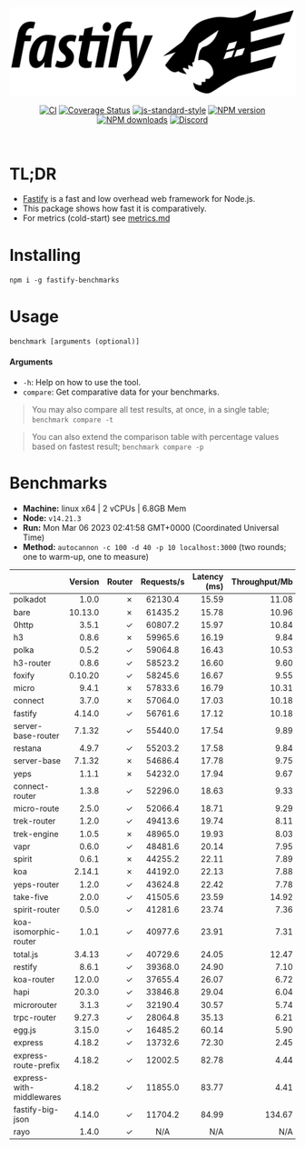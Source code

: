 <div align="center">
  <img src="https://github.com/fastify/graphics/raw/HEAD/fastify-landscape-outlined.svg" width="650" height="auto"/>
</div>

<div align="center">

[![CI](https://github.com/fastify/fastify/workflows/ci/badge.svg)](https://github.com/fastify/fastify/actions/workflows/ci.yml)
[![Coverage Status](https://coveralls.io/repos/github/fastify/fastify/badge.svg?branch=master)](https://coveralls.io/github/fastify/fastify?branch=master)
[![js-standard-style](https://img.shields.io/badge/code%20style-standard-brightgreen.svg?style=flat)](http://standardjs.com/)
[![NPM version](https://img.shields.io/npm/v/fastify.svg?style=flat)](https://www.npmjs.com/package/fastify)
[![NPM downloads](https://img.shields.io/npm/dm/fastify.svg?style=flat)](https://www.npmjs.com/package/fastify) [![Discord](https://img.shields.io/discord/725613461949906985)](https://discord.gg/fastify)

</div>
<br />

# TL;DR

* [Fastify](https://github.com/fastify/fastify) is a fast and low overhead web framework for Node.js.
* This package shows how fast it is comparatively.
* For metrics (cold-start) see [metrics.md](./METRICS.md)

# Installing

```
npm i -g fastify-benchmarks
```

# Usage

```
benchmark [arguments (optional)]
```

#### Arguments

* `-h`: Help on how to use the tool.
* `compare`: Get comparative data for your benchmarks.

> You may also compare all test results, at once, in a single table; `benchmark compare -t`

> You can also extend the comparison table with percentage values based on fastest result; `benchmark compare -p`
# Benchmarks

* __Machine:__ linux x64 | 2 vCPUs | 6.8GB Mem
* __Node:__ `v14.21.3`
* __Run:__ Mon Mar 06 2023 02:41:58 GMT+0000 (Coordinated Universal Time)
* __Method:__ `autocannon -c 100 -d 40 -p 10 localhost:3000` (two rounds; one to warm-up, one to measure)

|                          | Version | Router | Requests/s | Latency (ms) | Throughput/Mb |
| :--                      | --:     | --:    | :-:        | --:          | --:           |
| polkadot                 | 1.0.0   | ✗      | 62130.4    | 15.59        | 11.08         |
| bare                     | 10.13.0 | ✗      | 61435.2    | 15.78        | 10.96         |
| 0http                    | 3.5.1   | ✓      | 60807.2    | 15.97        | 10.84         |
| h3                       | 0.8.6   | ✗      | 59965.6    | 16.19        | 9.84          |
| polka                    | 0.5.2   | ✓      | 59064.8    | 16.43        | 10.53         |
| h3-router                | 0.8.6   | ✓      | 58523.2    | 16.60        | 9.60          |
| foxify                   | 0.10.20 | ✓      | 58245.6    | 16.67        | 9.55          |
| micro                    | 9.4.1   | ✗      | 57833.6    | 16.79        | 10.31         |
| connect                  | 3.7.0   | ✗      | 57064.0    | 17.03        | 10.18         |
| fastify                  | 4.14.0  | ✓      | 56761.6    | 17.12        | 10.18         |
| server-base-router       | 7.1.32  | ✓      | 55440.0    | 17.54        | 9.89          |
| restana                  | 4.9.7   | ✓      | 55203.2    | 17.58        | 9.84          |
| server-base              | 7.1.32  | ✗      | 54686.4    | 17.78        | 9.75          |
| yeps                     | 1.1.1   | ✗      | 54232.0    | 17.94        | 9.67          |
| connect-router           | 1.3.8   | ✓      | 52296.0    | 18.63        | 9.33          |
| micro-route              | 2.5.0   | ✓      | 52066.4    | 18.71        | 9.29          |
| trek-router              | 1.2.0   | ✓      | 49413.6    | 19.74        | 8.11          |
| trek-engine              | 1.0.5   | ✗      | 48965.0    | 19.93        | 8.03          |
| vapr                     | 0.6.0   | ✓      | 48481.6    | 20.14        | 7.95          |
| spirit                   | 0.6.1   | ✗      | 44255.2    | 22.11        | 7.89          |
| koa                      | 2.14.1  | ✗      | 44192.0    | 22.13        | 7.88          |
| yeps-router              | 1.2.0   | ✓      | 43624.8    | 22.42        | 7.78          |
| take-five                | 2.0.0   | ✓      | 41505.6    | 23.59        | 14.92         |
| spirit-router            | 0.5.0   | ✓      | 41281.6    | 23.74        | 7.36          |
| koa-isomorphic-router    | 1.0.1   | ✓      | 40977.6    | 23.91        | 7.31          |
| total.js                 | 3.4.13  | ✓      | 40729.6    | 24.05        | 12.47         |
| restify                  | 8.6.1   | ✓      | 39368.0    | 24.90        | 7.10          |
| koa-router               | 12.0.0  | ✓      | 37655.4    | 26.07        | 6.72          |
| hapi                     | 20.3.0  | ✓      | 33846.8    | 29.04        | 6.04          |
| microrouter              | 3.1.3   | ✓      | 32190.4    | 30.57        | 5.74          |
| trpc-router              | 9.27.3  | ✓      | 28064.8    | 35.13        | 6.21          |
| egg.js                   | 3.15.0  | ✓      | 16485.2    | 60.14        | 5.90          |
| express                  | 4.18.2  | ✓      | 13732.6    | 72.30        | 2.45          |
| express-route-prefix     | 4.18.2  | ✓      | 12002.5    | 82.78        | 4.44          |
| express-with-middlewares | 4.18.2  | ✓      | 11855.0    | 83.77        | 4.41          |
| fastify-big-json         | 4.14.0  | ✓      | 11704.2    | 84.99        | 134.67        |
| rayo                     | 1.4.0   | ✓      | N/A        | N/A          | N/A           |
